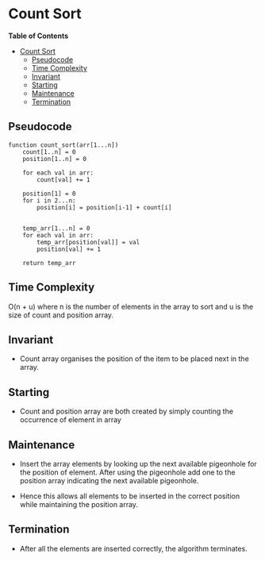 # Count Sort
<!-- markdown-toc start - Don't edit this section. Run M-x markdown-toc-refresh-toc -->
**Table of Contents**

- [Count Sort](#count-sort)
    - [Pseudocode](#pseudocode)
    - [Time Complexity](#time-complexity)
    - [Invariant](#invariant)
    - [Starting](#starting)
    - [Maintenance](#maintenance)
    - [Termination](#termination)

<!-- markdown-toc end -->

## Pseudocode


```
function count_sort(arr[1...n])
    count[1..n] = 0
    position[1..n] = 0
    
    for each val in arr:
        count[val] += 1
        
    position[1] = 0
    for i in 2...n:
        position[i] = position[i-1] + count[i]
        
        
    temp_arr[1...n] = 0
    for each val in arr:
        temp_arr[position[val]] = val
        position[val] += 1
        
    return temp_arr
```

## Time Complexity
O(n + u) where n is the number of elements in the array to sort and u is the size of count and position array.


## Invariant
* Count array organises the position of the item to be placed next in the array.


## Starting
* Count and position array are both created by simply counting the occurrence of element in array

## Maintenance
* Insert the array elements by looking up the next available pigeonhole for the position of element. After using the pigeonhole add one to the position array indicating the next available pigeonhole.

* Hence this allows all elements to be inserted in the correct position while maintaining the position array.

## Termination
* After all the elements are inserted correctly, the algorithm terminates.

